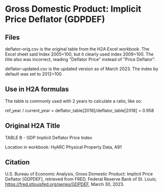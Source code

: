 # Gross Domestic Product: Implicit Price Deflator (GDPDEF)

## Files

deflator-orig.csv is the original table from the H2A Excel workbook. The Excel sheet said Index 2005=100, but it clearly used index 2009=100. The title also was incorrect, reading "Deflator Price" instead of "Price Deflator".

deflator-updated.csv is the updated version as of March 2023. The index by default was set to 2012=100.

## Use in H2A formulas

The table is commonly used with 2 years to calculate a ratio, like so:

ref_year / current_year = deflator_table[2016]/deflator_table[2018] = 0.958

## Original H2A Title

TABLE B - GDP Implicit Deflator Price Index

Location in workbook: HyARC Physical Property Data, A91

## Citation
U.S. Bureau of Economic Analysis, Gross Domestic Product: Implicit Price Deflator [GDPDEF], retrieved from FRED, Federal Reserve Bank of St. Louis; https://fred.stlouisfed.org/series/GDPDEF, March 30, 2023.


